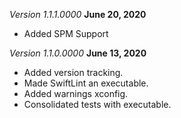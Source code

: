 *Version 1.1.1.0000* **June 20, 2020**

- Added SPM Support

*Version 1.1.0.0000* **June 13, 2020**

- Added version tracking.
- Made SwiftLint an executable.
- Added warnings xconfig.
- Consolidated tests with executable.
